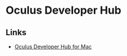 # Oculus Developer Hub

## Links

- [Oculus Developer Hub for Mac](https://developer.oculus.com/downloads/package/oculus-developer-hub-mac)
